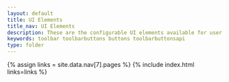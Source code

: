 ```yaml
---
layout: default
title: UI Elements
title_nav: UI Elements
description: These are the configurable UI elements available for user customization.
keywords: toolbar toolbarbuttons buttons toolbarbuttonsapi
type: folder
---
```


{% assign links = site.data.nav[7].pages %}
{% include index.html links=links %}

